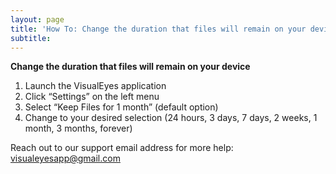 ```yaml
---
layout: page
title: 'How To: Change the duration that files will remain on your device'
subtitle: 
---
```


**Change the duration that files will remain on your device**

1. Launch the VisualEyes application
2. Click “Settings” on the left menu
3. Select “Keep Files for 1 month” (default option)
4. Change to your desired selection (24 hours, 3 days, 7 days, 2 weeks, 1 month, 3 months, forever)

Reach out to our support email address for more help: <visualeyesapp@gmail.com>